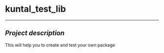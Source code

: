 # kuntal_test_lib
------

## _Project description_
This will help you to create and test your own package

